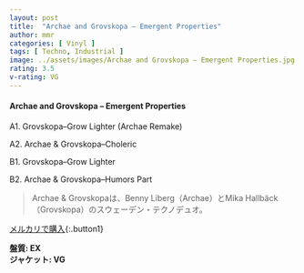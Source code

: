 ```yaml
---
layout: post
title:  "Archae and Grovskopa – Emergent Properties"
author: mmr
categories: [ Vinyl ]
tags: [ Techno, Industrial ]
image: ../assets/images/Archae and Grovskopa – Emergent Properties.jpg
rating: 3.5
v-rating: VG
---
```


#### Archae and Grovskopa – Emergent Properties

A1. Grovskopa–Grow Lighter (Archae Remake)

A2. Archae & Grovskopa–Choleric

B1. Grovskopa–Grow Lighter

B2. Archae & Grovskopa–Humors Part

> Archae & Grovskopaは、Benny Liberg（Archae）とMika Hallbäck（Grovskopa）のスウェーデン・テクノデュオ。

[メルカリで購入](https://jp.mercari.com/item/m35473528354){:.button1}

<div class="mt-4 mb-4 d-flex align-items-center">
<strong class="mr-1">盤質: EX</strong>
</div>
<div class="mt-4 mb-4 d-flex align-items-center">
<strong class="mr-1">ジャケット: VG</strong>
</div>
